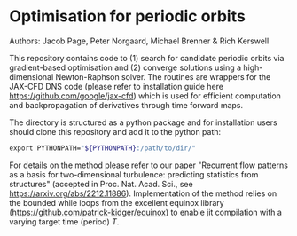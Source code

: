 # Optimisation for periodic orbits

Authors: Jacob Page, Peter Norgaard, Michael Brenner & Rich Kerswell

This repository contains code to (1) search for candidate periodic orbits via gradient-based optimisation and (2) converge solutions using a high-dimensional Newton-Raphson solver. The routines are wrappers for the JAX-CFD DNS code (please refer to installation guide here https://github.com/google/jax-cfd) which is used for efficient computation and backpropagation of derivatives through time forward maps. 

The directory is structured as a python package and for installation users should clone this repository and add it to the python path: 

```bash
export PYTHONPATH="${PYTHONPATH}:/path/to/dir/"
``` 

For details on the method please refer to our paper "Recurrent flow patterns as a basis for two-dimensional turbulence: predicting statistics from structures" (accepted in Proc. Nat. Acad. Sci., see https://arxiv.org/abs/2212.11886).
Implementation of the method relies on the bounded while loops from the excellent equinox library (https://github.com/patrick-kidger/equinox) to enable jit compilation with a varying target time (period) $T$. 
